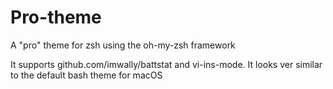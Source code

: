 # Pro-theme
A "pro" theme for zsh using the oh-my-zsh framework

It supports github.com/imwally/battstat and vi-ins-mode. It looks ver similar to the default bash theme for macOS
